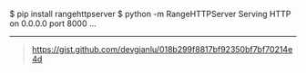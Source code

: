 $ pip install rangehttpserver
$ python -m RangeHTTPServer
Serving HTTP on 0.0.0.0 port 8000 ...


---

> https://gist.github.com/devgianlu/018b299f8817bf92350bf7bf70214e4d